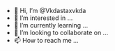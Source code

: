 - 👋 Hi, I’m @Vkdastaxvkda
- 👀 I’m interested in ...
- 🌱 I’m currently learning ...
- 💞️ I’m looking to collaborate on ...
- 📫 How to reach me ...

<!---
Vkdastaxvkda/Vkdastaxvkda is a ✨ special ✨ repository because its `README.md` (this file) appears on your GitHub profile.
You can click the Preview link to take a look at your changes.
--->
